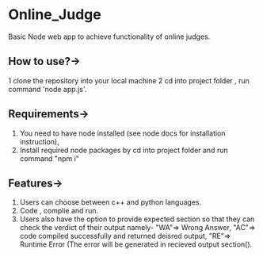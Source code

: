 # Online_Judge
Basic Node web app to achieve functionality of online judges.

## How to use?->
  1 clone the repository into your local machine
  2 cd into project folder , run command 'node app.js'.
  
 ## Requirements->
  1. You need to have node installed (see node docs for installation instruction),
  2. Install required node packages by cd into project folder and run command "npm i"
  
 ## Features->
  1. Users can choose between c++ and python languages.
  2. Code , complie and run.
  3. Users also have the option to provide expected section so that they can check the verdict of their output
    namely- "WA"=> Wrong Answer, "AC"=> code compiled successfully and returned deisred output, "RE"=> Runtime Error
    (The error will be generated in recieved output section(). 
